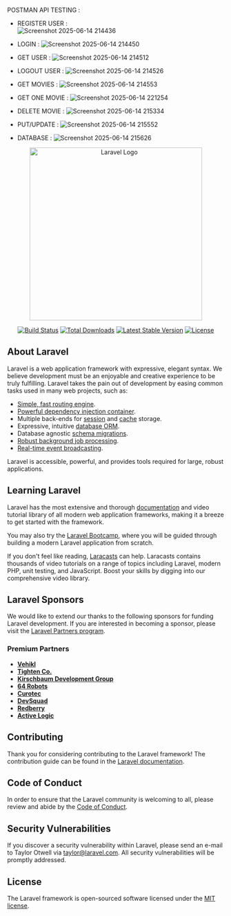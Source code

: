 POSTMAN API TESTING : 

- REGISTER USER :  
![Screenshot 2025-06-14 214436](https://github.com/user-attachments/assets/15331878-0607-43a0-8c91-11322df5686e)

- LOGIN : 
![Screenshot 2025-06-14 214450](https://github.com/user-attachments/assets/d04e5480-7a72-45b2-9c6b-1566cb67d74d)

- GET USER : 
![Screenshot 2025-06-14 214512](https://github.com/user-attachments/assets/8abae738-c3ab-48d8-90ea-7644acc04555)

- LOGOUT USER :
![Screenshot 2025-06-14 214526](https://github.com/user-attachments/assets/d9f5ae2f-05d3-45f0-ba26-f356db43b8d2)

- GET MOVIES : 
![Screenshot 2025-06-14 214553](https://github.com/user-attachments/assets/fcc56625-8696-4b09-a54e-c6c2ccbeb07c)

- GET ONE MOVIE : 
 ![Screenshot 2025-06-14 221254](https://github.com/user-attachments/assets/a3568ea3-691e-4a20-875d-6865dace866a)

- DELETE MOVIE :
![Screenshot 2025-06-14 215334](https://github.com/user-attachments/assets/a16ae703-3c7c-4983-bcb5-add5a1ad3ab2)

- PUT/UPDATE :
![Screenshot 2025-06-14 215552](https://github.com/user-attachments/assets/920a03be-0c07-493b-a4ee-c7eb20674870)

- DATABASE : 
![Screenshot 2025-06-14 215626](https://github.com/user-attachments/assets/e2074b82-f588-412d-8b33-9fd0714b065b)


<p align="center"><a href="https://laravel.com" target="_blank"><img src="https://raw.githubusercontent.com/laravel/art/master/logo-lockup/5%20SVG/2%20CMYK/1%20Full%20Color/laravel-logolockup-cmyk-red.svg" width="400" alt="Laravel Logo"></a></p>

<p align="center">
<a href="https://github.com/laravel/framework/actions"><img src="https://github.com/laravel/framework/workflows/tests/badge.svg" alt="Build Status"></a>
<a href="https://packagist.org/packages/laravel/framework"><img src="https://img.shields.io/packagist/dt/laravel/framework" alt="Total Downloads"></a>
<a href="https://packagist.org/packages/laravel/framework"><img src="https://img.shields.io/packagist/v/laravel/framework" alt="Latest Stable Version"></a>
<a href="https://packagist.org/packages/laravel/framework"><img src="https://img.shields.io/packagist/l/laravel/framework" alt="License"></a>
</p>

## About Laravel

Laravel is a web application framework with expressive, elegant syntax. We believe development must be an enjoyable and creative experience to be truly fulfilling. Laravel takes the pain out of development by easing common tasks used in many web projects, such as:

- [Simple, fast routing engine](https://laravel.com/docs/routing).
- [Powerful dependency injection container](https://laravel.com/docs/container).
- Multiple back-ends for [session](https://laravel.com/docs/session) and [cache](https://laravel.com/docs/cache) storage.
- Expressive, intuitive [database ORM](https://laravel.com/docs/eloquent).
- Database agnostic [schema migrations](https://laravel.com/docs/migrations).
- [Robust background job processing](https://laravel.com/docs/queues).
- [Real-time event broadcasting](https://laravel.com/docs/broadcasting).

Laravel is accessible, powerful, and provides tools required for large, robust applications.

## Learning Laravel

Laravel has the most extensive and thorough [documentation](https://laravel.com/docs) and video tutorial library of all modern web application frameworks, making it a breeze to get started with the framework.

You may also try the [Laravel Bootcamp](https://bootcamp.laravel.com), where you will be guided through building a modern Laravel application from scratch.

If you don't feel like reading, [Laracasts](https://laracasts.com) can help. Laracasts contains thousands of video tutorials on a range of topics including Laravel, modern PHP, unit testing, and JavaScript. Boost your skills by digging into our comprehensive video library.

## Laravel Sponsors

We would like to extend our thanks to the following sponsors for funding Laravel development. If you are interested in becoming a sponsor, please visit the [Laravel Partners program](https://partners.laravel.com).

### Premium Partners

- **[Vehikl](https://vehikl.com)**
- **[Tighten Co.](https://tighten.co)**
- **[Kirschbaum Development Group](https://kirschbaumdevelopment.com)**
- **[64 Robots](https://64robots.com)**
- **[Curotec](https://www.curotec.com/services/technologies/laravel)**
- **[DevSquad](https://devsquad.com/hire-laravel-developers)**
- **[Redberry](https://redberry.international/laravel-development)**
- **[Active Logic](https://activelogic.com)**

## Contributing

Thank you for considering contributing to the Laravel framework! The contribution guide can be found in the [Laravel documentation](https://laravel.com/docs/contributions).

## Code of Conduct

In order to ensure that the Laravel community is welcoming to all, please review and abide by the [Code of Conduct](https://laravel.com/docs/contributions#code-of-conduct).

## Security Vulnerabilities

If you discover a security vulnerability within Laravel, please send an e-mail to Taylor Otwell via [taylor@laravel.com](mailto:taylor@laravel.com). All security vulnerabilities will be promptly addressed.

## License

The Laravel framework is open-sourced software licensed under the [MIT license](https://opensource.org/licenses/MIT).
